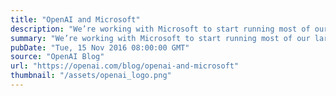 ```yaml
---
title: "OpenAI and Microsoft"
description: "We’re working with Microsoft to start running most of our large-scale experiments on Azure."
summary: "We’re working with Microsoft to start running most of our large-scale experiments on Azure."
pubDate: "Tue, 15 Nov 2016 08:00:00 GMT"
source: "OpenAI Blog"
url: "https://openai.com/blog/openai-and-microsoft"
thumbnail: "/assets/openai_logo.png"
---
```


